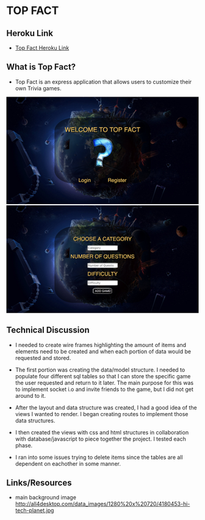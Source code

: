 # TOP FACT

## Heroku Link
* [Top Fact Heroku Link](https://enigmatic-coast-60319.herokuapp.com/)

## What is Top Fact?

* Top Fact is an express application that allows users to customize their own Trivia games. 


![alt text](public/images/login.png "Login")
![alt text](public/images/gameSelection.png "Game Selection")

## Technical Discussion

* I needed to create wire frames highlighting the amount of items and elements need to be created and when each portion of data would be requested and stored.

* The first portion was creating the data/model structure. I needed to populate four different sql tables so that I can store the specific game the user requested and return to it later. The main purpose for this was to implement socket i.o and invite friends to the game, but I did not get around to it.

* After the layout and data structure was created, I had a good idea of the views I wanted to render. I began creating routes to implement those data structures.

* I then created the views with css and html structures in collaboration with database/javascript to piece together the project. I tested each phase.

* I ran into some issues trying to delete items since the tables are all dependent on eachother in some manner. 

## Links/Resources

* main background image 
http://all4desktop.com/data_images/1280%20x%20720/4180453-hi-tech-planet.jpg




